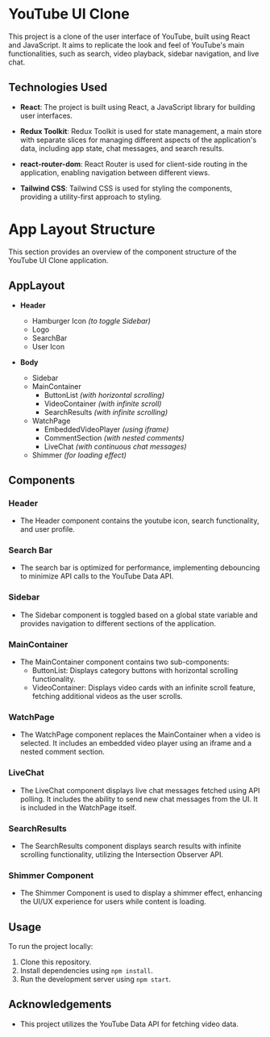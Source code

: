 # YouTube UI Clone

This project is a clone of the user interface of YouTube, built using React and JavaScript. It aims to replicate the look and feel of YouTube's main functionalities, such as search, video playback, sidebar navigation, and live chat.

## Technologies Used

- **React**: The project is built using React, a JavaScript library for building user interfaces.

- **Redux Toolkit**: Redux Toolkit is used for state management, a main store with separate slices for managing different aspects of the application's data, including app state, chat messages, and search results.

- **react-router-dom**: React Router is used for client-side routing in the application, enabling navigation between different views.

- **Tailwind CSS**: Tailwind CSS is used for styling the components, providing a utility-first approach to styling.

# App Layout Structure

This section provides an overview of the component structure of the YouTube UI Clone application.

## AppLayout

- **Header**

  - Hamburger Icon _(to toggle Sidebar)_
  - Logo
  - SearchBar
  - User Icon

- **Body**
  - Sidebar
  - MainContainer
    - ButtonList _(with horizontal scrolling)_
    - VideoContainer _(with infinite scroll)_
    - SearchResults _(with infinite scrolling)_
  - WatchPage
    - EmbeddedVideoPlayer _(using iframe)_
    - CommentSection _(with nested comments)_
    - LiveChat _(with continuous chat messages)_
  - Shimmer _(for loading effect)_

## Components

### Header

- The Header component contains the youtube icon, search functionality, and user profile.

### Search Bar

- The search bar is optimized for performance, implementing debouncing to minimize API calls to the YouTube Data API.

### Sidebar

- The Sidebar component is toggled based on a global state variable and provides navigation to different sections of the application.

### MainContainer

- The MainContainer component contains two sub-components:
  - ButtonList: Displays category buttons with horizontal scrolling functionality.
  - VideoContainer: Displays video cards with an infinite scroll feature, fetching additional videos as the user scrolls.

### WatchPage

- The WatchPage component replaces the MainContainer when a video is selected. It includes an embedded video player using an iframe and a nested comment section.

### LiveChat

- The LiveChat component displays live chat messages fetched using API polling. It includes the ability to send new chat messages from the UI. It is included in the WatchPage itself.

### SearchResults

- The SearchResults component displays search results with infinite scrolling functionality, utilizing the Intersection Observer API.

### Shimmer Component

- The Shimmer Component is used to display a shimmer effect, enhancing the UI/UX experience for users while content is loading.

## Usage

To run the project locally:

1. Clone this repository.
2. Install dependencies using `npm install`.
3. Run the development server using `npm start`.

## Acknowledgements

- This project utilizes the YouTube Data API for fetching video data.
